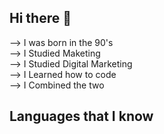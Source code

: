 ## Hi there 👋 ##

--> I was born in the 90's <br>
--> I Studied Maketing <br>
--> I Studied Digital Marketing <br>
--> I Learned how to code <br>
--> I Combined the two <br>

## Languages that I know ##

<div>
   <link rel="stylesheet" href="https://cdn.jsdelivr.net/gh/devicons/devicon@v2.13.0/devicon.min.css">
</div>
